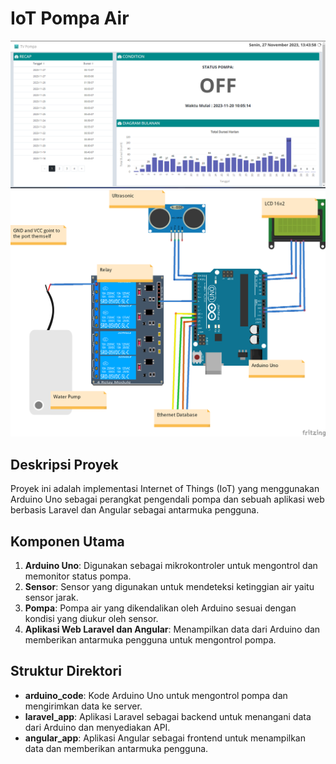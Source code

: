 # IoT Pompa Air

![Diagram Proyek](image/ss.png)
![Diagram Proyek](image/wiring2.png)


## Deskripsi Proyek

Proyek ini adalah implementasi Internet of Things (IoT) yang menggunakan Arduino Uno sebagai perangkat pengendali pompa dan sebuah aplikasi web berbasis Laravel dan Angular sebagai antarmuka pengguna.

## Komponen Utama

1. **Arduino Uno**: Digunakan sebagai mikrokontroler untuk mengontrol dan memonitor status pompa.
2. **Sensor**: Sensor yang digunakan untuk mendeteksi ketinggian air yaitu sensor jarak.
3. **Pompa**: Pompa air yang dikendalikan oleh Arduino sesuai dengan kondisi yang diukur oleh sensor.
4. **Aplikasi Web Laravel dan Angular**: Menampilkan data dari Arduino dan memberikan antarmuka pengguna untuk mengontrol pompa.

## Struktur Direktori

- **arduino_code**: Kode Arduino Uno untuk mengontrol pompa dan mengirimkan data ke server.
- **laravel_app**: Aplikasi Laravel sebagai backend untuk menangani data dari Arduino dan menyediakan API.
- **angular_app**: Aplikasi Angular sebagai frontend untuk menampilkan data dan memberikan antarmuka pengguna.
